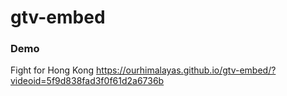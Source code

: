 # gtv-embed

### Demo

Fight for Hong Kong
https://ourhimalayas.github.io/gtv-embed/?videoid=5f9d838fad3f0f61d2a6736b
